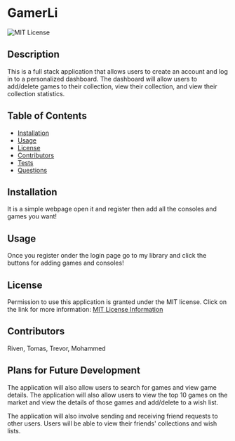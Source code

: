 # GamerLi
![MIT License](https://img.shields.io/badge/license-MIT-important)

## Description

This is a full stack application that allows users to create an account and log in to a personalized dashboard. The dashboard will allow users to add/delete games to their collection, view their collection, and view their collection statistics. 
## Table of Contents

- [Installation](#installation)
- [Usage](#usage)
- [License](#license)
- [Contributors](#contributors)
- [Tests](#tests)
- [Questions](#questions)

## Installation
It is a simple webpage open it and register then add all the consoles and games you want!

## Usage
Once you register onder the login page go to my library and click the buttons for adding games and consoles!
## License
Permission to use this application is granted under the MIT license.
Click on the link for more information: [MIT License Information](https://opensource.org/licenses/MIT)

## Contributors
Riven, Tomas, Trevor, Mohammed

## Plans for Future Development

The application will also allow users to search for games and view game details. The application will also allow users to view the top 10 games on the market and view the details of those games and add/delete to a wish list.

The application will also involve sending and receiving friend requests to other users. Users will be able to view their friends' collections and wish lists.
